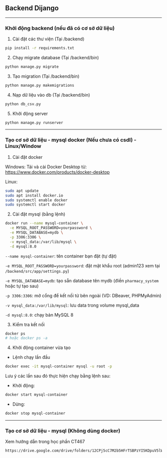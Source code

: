 ## Backend Dijango

---

### Khởi động backend (nếu đã có cơ sở dữ liệu)

1. Cài đặt các thư viện (Tại /backend)
```bash
pip install -r requirements.txt
```

2. Chạy migrate database (Tại /backend/bin)
```bash
python manage.py migrate
```

3. Tạo migration (Tại /backend/bin)
```bash
python manage.py makemigrations
```

4. Nạp dữ liệu vào db (Tại /backend/bin)
```bash
python db_csv.py
```

5. Khởi động server
```bash
python manage.py runserver
```

---

### Tạo cơ sở dữ liệu - mysql docker (Nếu chưa có csdl) - Linux/Window

1. Cài đặt docker
   
Windows: Tải và cài Docker Desktop từ: https://www.docker.com/products/docker-desktop

Linux: 
```bash
sudo apt update
sudo apt install docker.io
sudo systemctl enable docker
sudo systemctl start docker
```

2. Cài đặt mysql (bằng lệnh)
```bash
docker run --name mysql-container \
  -e MYSQL_ROOT_PASSWORD=yourpassword \
  -e MYSQL_DATABASE=mydb \
  -p 3306:3306 \
  -v mysql_data:/var/lib/mysql \
  -d mysql:8.0
```

`--name mysql-container`: tên container bạn đặt (tự đặt)

`-e MYSQL_ROOT_PASSWORD=yourpassword`: đặt mật khẩu root (admin123 xem tại `/backend/src/app/settings.py`)

`-e MYSQL_DATABASE=mydb`: tạo sẵn database tên mydb (điền `pharmacy_system` hoặc tự tạo sau)

`-p 3306:3306`: mở cổng để kết nối từ bên ngoài (VD: DBeaver, PHPMyAdmin)

`-v mysql_data:/var/lib/mysql`: lưu data trong volume mysql_data

`-d mysql:8.0`: chạy bản MySQL 8


3. Kiểm tra kết nối
```bash
docker ps
# hoặc docker ps -a
```

4. Khởi động container vừa tạo
- Lệnh chạy lần đầu
```bash
docker exec -it mysql-container mysql -u root -p
```

Lưu ý các lần sau đó thực hiện chạy bằng lệnh sau:

- Khởi động:
```bash
docker start mysql-container
```

- Dừng:
```bash
docker stop mysql-container
```

---

### Tạo cơ sở dữ liệu - mysql (Không dùng docker)
Xem hướng dẫn trong học phần CT467
```bash
https://drive.google.com/drive/folders/12CPj5cC7M2b5HFrTSBPzYI5KDpuV5lWj?usp=sharing
```

